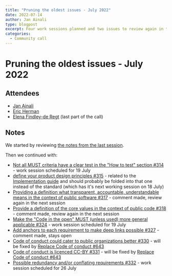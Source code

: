 ```yaml
---
title: "Pruning the oldest issues - July 2022"
date: 2022-07-14
author: Jan Ainali
type: blogpost
excerpt: Four work sessions planned and two issues to review again in the next session
categories:
  - Community call
---
```


# Pruning the oldest issues - July 2022

## Attendees

* [Jan Ainali](https://publiccode.net/who-we-are/team/jan-ainali.html)
* [Eric Herman](https://publiccode.net/who-we-are/team/eric-herman.html)
* [Elena Findley-de Regt](https://publiccode.net/who-we-are/team/elena-findley-de-regt.html) (last part of the call)

## Notes

We started by reviewing [the notes from the last session](https://blog.publiccode.net/community%20call/2022/06/21/pruning-the-oldest-issues.html).

Then we continued with:

* [Not all MUST criteria have a clear test in the "How to test" section #314](https://github.com/publiccodenet/standard/issues/314) - work session scheduled for 19 July
* [define your product design principles #315](https://github.com/publiccodenet/standard/issues/315) - related to the [Implementation guide](https://github.com/publiccodenet/projects/issues/112) and should probably be folded into that one instead of the standard (which has it's next working session on 18 July)
* [Providing a definition what transparent, accountable, understandable means in the context of public software #317](https://github.com/publiccodenet/standard/issues/317) - comment made, review again in the next session
* [Provide a definition of the core values in the context of public code #318](https://github.com/publiccodenet/standard/issues/318) - comment made, review again in the next session
* [Make the "Code in the open" MUST (unless used) more general applicable #324](https://github.com/publiccodenet/standard/issues/324) - work session scheduled for 19 July
* [Add anchors to each requirement to make deep links possible #327](https://github.com/publiccodenet/standard/issues/327) - comment made, stays open
* [Code of conduct could cater to public organizations better #330](https://github.com/publiccodenet/standard/issues/330) - will be fixed by [Replace Code of conduct #643](https://github.com/publiccodenet/standard/pull/643)
* [Code of conduct is licenced CC-BY #331](https://github.com/publiccodenet/standard/issues/331) - will be fixed by [Replace Code of conduct #643](https://github.com/publiccodenet/standard/pull/643)
* [Possible redundancy and/or conflating requirements #332](https://github.com/publiccodenet/standard/issues/332) - work session scheduled for 26 July
